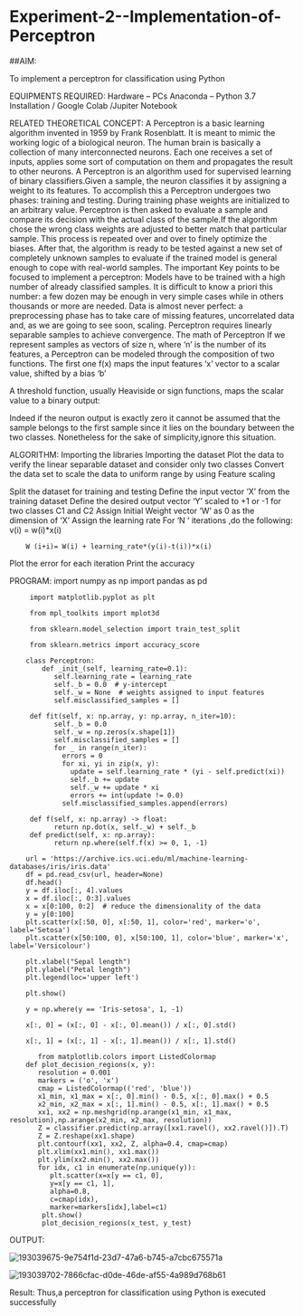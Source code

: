 # Experiment-2--Implementation-of-Perceptron
##AIM:

To implement a perceptron for classification using Python

EQUIPMENTS REQUIRED:
Hardware – PCs
Anaconda – Python 3.7 Installation / Google Colab /Jupiter Notebook

RELATED THEORETICAL CONCEPT:
A Perceptron is a basic learning algorithm invented in 1959 by Frank Rosenblatt. It is meant to mimic the working logic of a biological neuron. The human brain is basically a collection of many interconnected neurons. Each one receives a set of inputs, applies some sort of computation on them and propagates the result to other neurons.
A Perceptron is an algorithm used for supervised learning of binary classifiers.Given a sample, the neuron classifies it by assigning a weight to its features. To accomplish this a Perceptron undergoes two phases: training and testing. During training phase weights are initialized to an arbitrary value. Perceptron is then asked to evaluate a sample and compare its decision with the actual class of the sample.If the algorithm chose the wrong class weights are adjusted to better match that particular sample. This process is repeated over and over to finely optimize the biases. After that, the algorithm is ready to be tested against a new set of completely unknown samples to evaluate if the trained model is general enough to cope with real-world samples.
The important Key points to be focused to implement a perceptron:
Models have to be trained with a high number of already classified samples. It is difficult to know a priori this number: a few dozen may be enough in very simple cases while in others thousands or more are needed.
Data is almost never perfect: a preprocessing phase has to take care of missing features, uncorrelated data and, as we are going to see soon, scaling.
Perceptron requires linearly separable samples to achieve convergence.
The math of Perceptron
If we represent samples as vectors of size n, where ‘n’ is the number of its features, a Perceptron can be modeled through the composition of two functions. The first one 
f(x) maps the input features  ‘x’  vector to a scalar value, shifted by a bias ‘b’

A threshold function, usually Heaviside or sign functions, maps the scalar value to a binary output:

Indeed if the neuron output is exactly zero it cannot be assumed that the sample belongs to the first sample since it lies on the boundary between the two classes. Nonetheless for the sake of simplicity,ignore this situation.


ALGORITHM:
Importing the libraries
Importing the dataset
Plot the data to verify the linear separable dataset and consider only two classes
Convert the data set to scale the data to uniform range by using Feature scaling

Split the dataset for training and testing
Define the input vector ‘X’ from the training dataset
Define the desired output vector ‘Y’ scaled to +1 or -1 for two classes C1 and C2
Assign Initial Weight vector ‘W’ as 0 as the dimension of ‘X’
Assign the learning rate
For ‘N ‘ iterations ,do the following:
        v(i) = w(i)*x(i)
         
        W (i+i)= W(i) + learning_rate*(y(i)-t(i))*x(i)
Plot the error for each iteration 
Print the accuracy


 PROGRAM:
		      import numpy as np
		      import pandas as pd

		 import matplotlib.pyplot as plt

		 from mpl_toolkits import mplot3d

		 from sklearn.model_selection import train_test_split

		 from sklearn.metrics import accuracy_score

		class Perceptron:
		    def _init_(self, learning_rate=0.1):
			   self.learning_rate = learning_rate
			   self._b = 0.0  # y-intercept
			   self._w = None  # weights assigned to input features
			   self.misclassified_samples = []

		 def fit(self, x: np.array, y: np.array, n_iter=10):
			   self._b = 0.0
			   self._w = np.zeros(x.shape[1])
			   self.misclassified_samples = []
			   for _ in range(n_iter):
			     errors = 0
			     for xi, yi in zip(x, y):
			       update = self.learning_rate * (yi - self.predict(xi))
			       self._b += update
			       self._w += update * xi
			       errors += int(update != 0.0)
			     self.misclassified_samples.append(errors)

		 def f(self, x: np.array) -> float:
			   return np.dot(x, self._w) + self._b
		 def predict(self, x: np.array):
			   return np.where(self.f(x) >= 0, 1, -1)

		url = 'https://archive.ics.uci.edu/ml/machine-learning-databases/iris/iris.data'
		df = pd.read_csv(url, header=None)
		df.head()
		y = df.iloc[:, 4].values
		x = df.iloc[:, 0:3].values
		x = x[0:100, 0:2]  # reduce the dimensionality of the data
		y = y[0:100]
		plt.scatter(x[:50, 0], x[:50, 1], color='red', marker='o', label='Setosa')
		plt.scatter(x[50:100, 0], x[50:100, 1], color='blue', marker='x', label='Versicolour')

		plt.xlabel("Sepal length")
		plt.ylabel("Petal length")
		plt.legend(loc='upper left')

		plt.show()

		y = np.where(y == 'Iris-setosa', 1, -1)

		x[:, 0] = (x[:, 0] - x[:, 0].mean()) / x[:, 0].std()

		x[:, 1] = (x[:, 1] - x[:, 1].mean()) / x[:, 1].std()

		   from matplotlib.colors import ListedColormap
		def plot_decision_regions(x, y):
		   resolution = 0.001
		   markers = ('o', 'x')
		   cmap = ListedColormap(('red', 'blue'))
		   x1_min, x1_max = x[:, 0].min() - 0.5, x[:, 0].max() + 0.5
		   x2_min, x2_max = x[:, 1].min() - 0.5, x[:, 1].max() + 0.5
		   xx1, xx2 = np.meshgrid(np.arange(x1_min, x1_max, resolution),np.arange(x2_min, x2_max, resolution))
		   Z = classifier.predict(np.array([xx1.ravel(), xx2.ravel()]).T)
		   Z = Z.reshape(xx1.shape)
		   plt.contourf(xx1, xx2, Z, alpha=0.4, cmap=cmap)
		   plt.xlim(xx1.min(), xx1.max())
		   plt.ylim(xx2.min(), xx2.max()) 
		   for idx, c1 in enumerate(np.unique(y)):
			  plt.scatter(x=x[y == c1, 0],
			  y=x[y == c1, 1], 
			  alpha=0.8, 
			  c=cmap(idx), 
			  marker=markers[idx],label=c1)
			plt.show()
		    plot_decision_regions(x_test, y_test)
    
    
  OUTPUT:
    
  ![193039675-9e754f1d-23d7-47a6-b745-a7cbc675571a](https://user-images.githubusercontent.com/116435584/197335967-4f365ee4-5ead-4865-a23a-0d8a22a5b7be.png)




   ![193039702-7866cfac-d0de-46de-af55-4a989d768b61](https://user-images.githubusercontent.com/116435584/197335974-65a0eb18-5d91-43ee-83e1-77eaad5c7163.png)



Result: Thus,a perceptron for classification using Python is executed successfully
